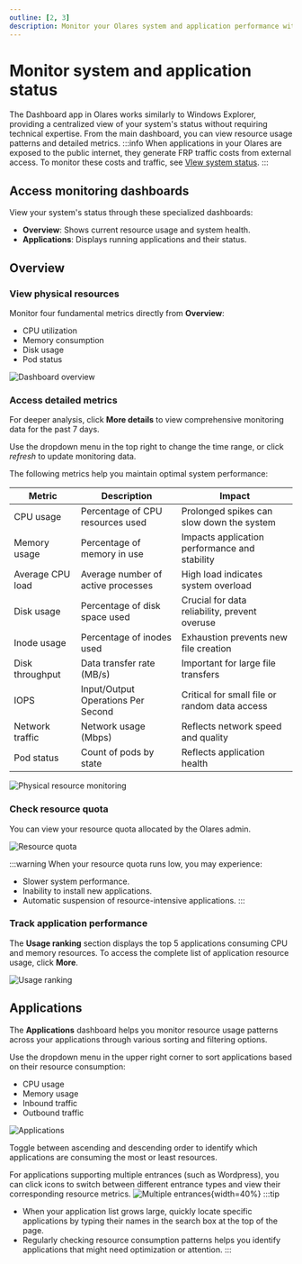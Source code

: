 ```yaml
---
outline: [2, 3]
description: Monitor your Olares system and application performance with comprehensive dashboards tracking CPU, memory, and disk usage for optimal resource management.
---
```


# Monitor system and application status
The Dashboard app in Olares works similarly to Windows Explorer, providing a centralized view of your system's status without requiring technical expertise. From the main dashboard, you can view resource usage patterns and detailed metrics.
:::info
When applications in your Olares are exposed to the public internet, they generate FRP traffic costs from external access. To monitor these costs and traffic, see [VIew system status](../../space/manage-olares#view-system-status).
:::

## Access monitoring dashboards
View your system's status through these specialized dashboards:
- **Overview**: Shows current resource usage and system health.
- **Applications**: Displays running applications and their status.

## Overview

### View physical resources

Monitor four fundamental metrics directly from **Overview**:
- CPU utilization
- Memory consumption
- Disk usage
- Pod status

![Dashboard overview](/images/manual/olares/dashboard-overview.png#bordered)
### Access detailed metrics

For deeper analysis, click **More details** to view comprehensive monitoring data for the past 7 days.

Use the dropdown menu in the top right to change the time range, or click <i class="material-symbols-outlined">refresh</i> to update monitoring data.

The following metrics help you maintain optimal system performance:

| Metric           | Description                        | Impact                                        |
|------------------|------------------------------------|-----------------------------------------------|
| CPU usage        | Percentage of CPU resources used   | Prolonged spikes can slow down the system     |
| Memory usage     | Percentage of memory in use        | Impacts application performance and stability |
| Average CPU load | Average number of active processes | High load indicates system overload           |
| Disk usage       | Percentage of disk space used      | Crucial for data reliability, prevent overuse |
| Inode usage      | Percentage of inodes used          | Exhaustion prevents new file creation         |
| Disk throughput  | Data transfer rate (MB/s)          | Important for large file transfers            |
| IOPS             | Input/Output Operations Per Second | Critical for small file or random data access |
| Network traffic  | Network usage (Mbps)               | Reflects network speed and quality            |
| Pod status       | Count of pods by state             | Reflects application health                   |

![Physical resource monitoring](/images/manual/olares/physical-resource-monitoring.png#bordered)
### Check resource quota
You can view your resource quota allocated by the Olares admin.

![Resource quota](/images/manual/olares/resource-quota.png#bordered)

:::warning
When your resource quota runs low, you may experience:

* Slower system performance.
* Inability to install new applications.
* Automatic suspension of resource-intensive applications.
:::


### Track application performance
The **Usage ranking** section displays the top 5 applications consuming CPU and memory resources. To access the complete list of application resource usage, click **More**.

![Usage ranking](/images/manual/olares/usage-ranking.png#bordered)

## Applications

The **Applications** dashboard helps you monitor resource usage patterns across your applications through various sorting and filtering options.

Use the dropdown menu in the upper right corner to sort applications based on their resource consumption:
- CPU usage
- Memory usage
- Inbound traffic
- Outbound traffic

![Applications](/images/manual/olares/applications.png#bordered)

Toggle between ascending and descending order to identify which applications are consuming the most or least resources.

For applications supporting multiple entrances (such as Wordpress), you can click icons to switch between different entrance types and view their corresponding resource metrics.
![Multiple entrances](/images/manual/olares/multiple-entrances.png){width=40%}
:::tip
* When your application list grows large, quickly locate specific applications by typing their names in the search box at the top of the page.
* Regularly checking resource consumption patterns helps you identify applications that might need optimization or attention.
:::